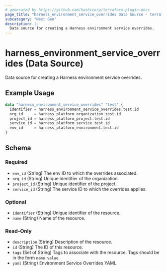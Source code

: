 ```yaml
---
# generated by https://github.com/hashicorp/terraform-plugin-docs
page_title: "harness_environment_service_overrides Data Source - terraform-provider-harness"
subcategory: "Next Gen"
description: |-
  Data source for creating a Harness environment service overrides.
---
```


# harness_environment_service_overrides (Data Source)

Data source for creating a Harness environment service overrides.

## Example Usage

```terraform
data "harness_environment_service_overrides" "test" {
  identifier = harness_environment_service_overrides.test.id
  org_id     = harness_platform_organization.test.id
  project_id = harness_platform_project.test.id
  service_id = harness_platform_service.test.id
  env_id     = harness_platform_environment.test.id
}
```

<!-- schema generated by tfplugindocs -->
## Schema

### Required

- `env_id` (String) The env ID to which the overrides associated.
- `org_id` (String) Unique identifier of the organization.
- `project_id` (String) Unique identifier of the project.
- `service_id` (String) The service ID to which the overrides applies.

### Optional

- `identifier` (String) Unique identifier of the resource.
- `name` (String) Name of the resource.

### Read-Only

- `description` (String) Description of the resource.
- `id` (String) The ID of this resource.
- `tags` (Set of String) Tags to associate with the resource. Tags should be in the form `name:value`.
- `yaml` (String) Environment Service Overrides YAML



